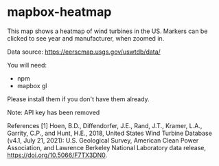 # mapbox-heatmap

This map shows a heatmap of wind turbines in the US. Markers can be clicked to see year and manufacturer, when zoomed in. 


Data source: 
https://eerscmap.usgs.gov/uswtdb/data/

You will need:

* npm 
* mapbox gl 

Please install them if you don't have them already.

Note: API key has been removed

References 
[1] Hoen, B.D., Diffendorfer, J.E., Rand, J.T., Kramer, L.A., Garrity, C.P., and Hunt, H.E., 2018, United States Wind Turbine Database (v4.1, July 21, 2021): U.S. Geological Survey, American Clean Power Association, and Lawrence Berkeley National Laboratory data release, https://doi.org/10.5066/F7TX3DN0.
